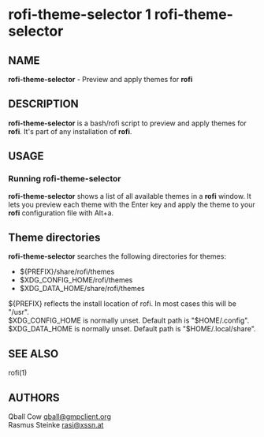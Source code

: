 # rofi-theme-selector 1 rofi-theme-selector

## NAME

**rofi-theme-selector** - Preview and apply themes for **rofi**

## DESCRIPTION

**rofi-theme-selector** is a bash/rofi script to preview and apply themes for
**rofi**. It's part of any installation of **rofi**.

## USAGE

### Running rofi-theme-selector

**rofi-theme-selector** shows a list of all available themes in a **rofi**
window. It lets you preview each theme with the Enter key and apply the theme
to your **rofi** configuration file with Alt+a.

## Theme directories

**rofi-theme-selector** searches the following directories for themes:

- ${PREFIX}/share/rofi/themes
- $XDG_CONFIG_HOME/rofi/themes
- $XDG_DATA_HOME/share/rofi/themes

${PREFIX} reflects the install location of rofi. In most cases this will be
"/usr".<br>
$XDG_CONFIG_HOME is normally unset. Default path is "$HOME/.config".<br>
$XDG_DATA_HOME is normally unset. Default path is "$HOME/.local/share".

## SEE ALSO

rofi(1)

## AUTHORS

Qball Cow qball@gmpclient.org<br>
Rasmus Steinke rasi@xssn.at
